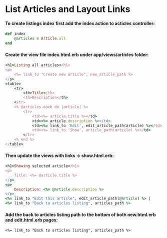 # List Articles and Layout Links

#### To create listings index first add the index action to acticles controller:

```ruby
def index
    @articles = Article.all
end
```

#### Create the view file index.html.erb under app/views/articles folder:

```ruby
<h1>Listing all articles</h1>
<p>
    <%= link_to "Create new article", new_article_path %>
</p>
<table>
    <tr>
        <th>Title</th>
        <th>Description</th>
    </tr>
    <% @articles.each do |article| %>
        <tr>
            <td><%= article.title %></td>
            <td><%= article.description %></td>
            <td><%= link_to 'Edit', edit_article_path(article) %></td>
            <td><%= link_to 'Show', article_path(article) %></td>
        </tr>
    <% end %>
</table>
```

#### Then update the views with links -&gt; show.html.erb:

```ruby
<h1>Showing selected article</h1>
<p>
    Title: <%= @article.title %>
</p>
<p>
    Description: <%= @article.description %>
</p>
<%= link_to "Edit this article", edit_article_path(@article) %> |
<%= link_to "Back to articles listing", articles_path %>
```

#### Add the back to articles listing path to the bottom of both new.html.erb and edit.html.erb pages:

`<%= link_to "Back to articles listing", articles_path %>`

